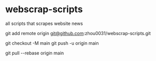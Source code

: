 # webscrap-scripts
all scripts that scrapes website news


git add remote origin git@github.com:zhou0031/webscrap-scripts.git

git checkout -M main
git push -u origin main


git pull --rebase origin main

